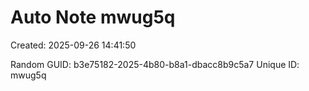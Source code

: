 ﻿# Auto Note mwug5q
Created: 2025-09-26 14:41:50

Random GUID: b3e75182-2025-4b80-b8a1-dbacc8b9c5a7
Unique ID: mwug5q
